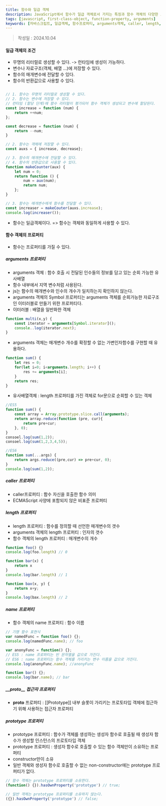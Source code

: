 ```yaml
---
title: 함수와 일급 객체
description: JavaScript에서 함수가 일급 객체로서 가지는 특징과 함수 객체의 다양한 프로퍼티에 대한 상세 설명
tags: [javascript, first-class-object, function-property, arguments]
keywords: [자바스크립트, 일급객체, 함수프로퍼티, arguments객체, caller, length, name, prototype]
---
```


>작성일 : 2024.10.04
#### 일급 객체의 조건
- 무명의 리터럴로 생성할 수 있다. -> 런타임에 생성이 가능하다.
- 변수나 자료구조(객체, 배열 ...)에 저장할 수 있다.
- 함수의 매개변수에 전달할 수 있다.
- 함수의 반환값으로 사용할 수 있다.
``` js

// 1. 함수는 무명의 리터럴로 생성할 수 있다.
// 2. 함수는 변수에 저장할 수 있다.
// 런타임 (할당 단계)에 함수 리터럴이 평가되어 함수 객체가 생성되고 변수에 할당된다.
const increase = function (num) {
	return ++num;
};

const decrease = function (num) {
	return --num;
}

// 2. 함수는 객체에 저장할 수 있다.
const auxs = { increase, decrease};

// 3. 함수의 매개변수에 전달할 수 있다.
// 4. 함수의 반환값으로 사용할 수 있다.
function makeCounter(aux) {
	let num = 0;
	return function () {
		num = aux(num);
		return num;
	};
}

// 3. 함수는 매개변수에게 함수를 전달할 수 있다.
const increaser = makeCouter(auxs.increase);
console.log(increaser());

```
- 함수는 일급객체이다. => 함수는 객체와 동일하게 사용할 수 있다.

#### 함수 객체의 프로퍼티
- 함수는 프로퍼티를 가질 수 있다.
##### arguments 프로퍼티
- arguments 객체 : 함수 호출 시 전달된 인수들의 정보를 담고 있는 순회 가능한 유사배열
- 함수 내부에서 지역 변수처럼 사용된다.
- js는 함수의 매개변수와 인수의 개수가 일치하는지 확인하지 않는다.
- arguments 객체의 Symbol 프로퍼티는 arguments 객체를 순회가능한 자료구조인 이터러블로 만들기 위한 프로퍼티다.
- 이터러블 : 배열을 일반화한 객체
```js
function multi(x,y) {
	const iterator = arguments[Symbol.iterator]();
	console..log(iterator.next);
}
```
- arguments 객체는 매개변수 개수를 확정할 수 없는 가변인자함수를 구현할 때 유용하다.
```js
function sum() {
	let res = 0;
	for(let i=0; i<arguments.length; i++) {
		res += arguments[i];
	}
	return res;
}
```
- 유사배열객체 : length 프로퍼티를 가진 객체로 for문으로 순회할 수 있는 객체
```js
//ES5
function sum() {
	const array = Array.prototype.slice.call(arguments);
	return array.reduce(function (pre, cur){
		return pre+cur;
	}, 0);
}
consoel.log(sum(1,2));
consoel.log(sum(1,2,3,4,5));
```

``` js
//ES6
function sum(...args) {
	return args.reduce((pre,cur) => pre+cur, 0);
}
console.log(sum(1,2));
```

##### caller 프로퍼티
- caller프로퍼티 : 함수 자신을 호출한 함수 의미
- ECMAScript 사양에 포함되지 않은 비표준 프로퍼티

##### length 프로퍼티
- length 프로퍼티 : 함수를 정의할 때 선언한 매개변수의 갯수
- arguments 객체의 length 프로퍼티 : 인자의 갯수
- 함수 객체의 length 프로퍼티 : 매개변수의 개수
```js
function foo() {}
console.log(foo.length) // 0

function bar(x) {
	return x
}
console.log(bar.length) // 1

function bax(x, y) {
	return x+y;
}
console.log(bax.length) // 2
```

##### name 프로퍼티
- 함수 객체의 name 프로퍼티 : 함수 이름
```js
// 기명 함수 표현식
var namedFunc = function foo() {};
console.log(namedFunc.name); // foo

var anonyFunc = function() {};
// ES5 : name 프로퍼티는 빈 문자열을 값으로 가진다.
// ES6 : name 프로퍼티는 함수 객체를 가리키는 변수 이름을 값으로 가진다.
console.log(anonyFunc.name); //anonyFunc

function bar() {};
console.log(bar.name); // bar

```

##### \_\_proto__ 접근자 프로퍼티
- __proto__ 프로퍼티 : \[[Prototype]] 내부 슬롯이 가리키는 프로토타입 객체에 접근하기 위해 사용하는 접근자 프로퍼티

##### prototype 프로퍼티 
- prototype 프로퍼티 : 함수가 객체를 생성하는 생성자 함수로 호출될 때 생성자 함수가 생성할 인스턴스의 프로토타입 객체
- prototype 프로퍼티 : 생성자 함수로 호출할 수 있는 함수 객체만이 소유하는 프로퍼티
- constructor만이 소유
- 일반 객체와 생성자 함수로 호출할 수 없는 non-constructor에는 prototype 프로퍼티가 없다.
```js
// 함수 객체는 prototype 프로퍼티를 소유한다.
(function() {}).hasOwnProperty('prototype') // true;

// 일반 객체는 prototype 프로퍼티를 소유하지 않는다.
({}).hasOwnProperty('prototype') // false;
```